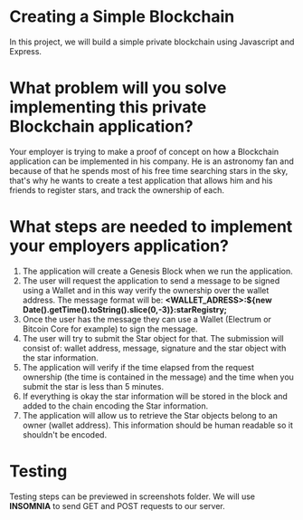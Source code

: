 # Creating a Simple Blockchain
In this project, we will build a simple private blockchain using Javascript and Express.

# What problem will you solve implementing this private Blockchain application?
Your employer is trying to make a proof of concept on how a Blockchain application can be implemented in his company.
He is an astronomy fan and because of that he spends most of his free time searching stars in the sky, that's why he wants to create a test application that allows him and his friends to register stars, and track the ownership of each.

# What steps are needed to implement your employers application?
1. The application will create a Genesis Block when we run the application.
2. The user will request the application to send a message to be signed using a Wallet and in this way verify the ownership over the wallet address. The message format will be:
**<WALLET_ADRESS>:${new Date().getTime().toString().slice(0,-3)}:starRegistry;**
3. Once the user has the message they can use a Wallet (Electrum or Bitcoin Core for example) to sign the message.
4. The user will try to submit the Star object for that. The submission will consist of: wallet address, message, signature and the star object with the star information.
5. The application will verify if the time elapsed from the request ownership (the time is contained in the message) and the time when you submit the star is less than 5 minutes.
6. If everything is okay the star information will be stored in the block and added to the chain encoding the Star information.
7. The application will allow us to retrieve the Star objects belong to an owner (wallet address). This information should be human readable so it shouldn't be encoded.

# Testing
Testing steps can be previewed in screenshots folder. We will use **INSOMNIA** to send GET and POST requests to our server.